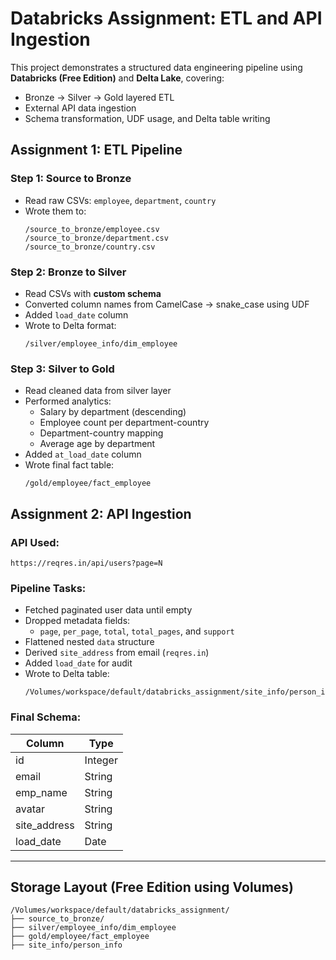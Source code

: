 
# Databricks Assignment: ETL and API Ingestion

This project demonstrates a structured data engineering pipeline using **Databricks (Free Edition)** and **Delta Lake**, covering:

- Bronze → Silver → Gold layered ETL
- External API data ingestion
- Schema transformation, UDF usage, and Delta table writing

## Assignment 1: ETL Pipeline

### Step 1: Source to Bronze

- Read raw CSVs: `employee`, `department`, `country`
- Wrote them to:  
  ```
  /source_to_bronze/employee.csv  
  /source_to_bronze/department.csv  
  /source_to_bronze/country.csv  
  ```

### Step 2: Bronze to Silver

- Read CSVs with **custom schema**
- Converted column names from CamelCase → snake_case using UDF
- Added `load_date` column
- Wrote to Delta format:
  ```
  /silver/employee_info/dim_employee
  ```

### Step 3: Silver to Gold

- Read cleaned data from silver layer
- Performed analytics:
  - Salary by department (descending)
  - Employee count per department-country
  - Department-country mapping
  - Average age by department
- Added `at_load_date` column
- Wrote final fact table:
  ```
  /gold/employee/fact_employee
  ```

## Assignment 2: API Ingestion

### API Used:
`https://reqres.in/api/users?page=N`

### Pipeline Tasks:

- Fetched paginated user data until empty
- Dropped metadata fields:
  - `page`, `per_page`, `total`, `total_pages`, and `support`
- Flattened nested `data` structure
- Derived `site_address` from email (`reqres.in`)
- Added `load_date` for audit
- Wrote to Delta table:
  ```
  /Volumes/workspace/default/databricks_assignment/site_info/person_info
  ```

### Final Schema:

| Column        | Type    |
|---------------|---------|
| id            | Integer |
| email         | String  |
| emp_name    | String  |
| avatar        | String  |
| site_address  | String  |
| load_date     | Date    |

---

## Storage Layout (Free Edition using Volumes)

```text
/Volumes/workspace/default/databricks_assignment/
├── source_to_bronze/
├── silver/employee_info/dim_employee
├── gold/employee/fact_employee
├── site_info/person_info
```
